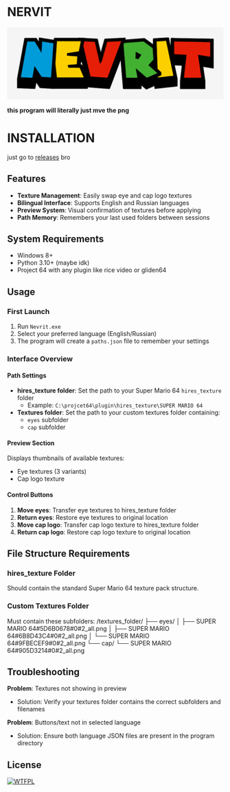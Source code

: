 # NERVIT
![Logo](Nevrit.png)

__**this program will literally just mve the png**__

# INSTALLATION
just go to [releases](https://github.com/Kriperovich2/nevrit_sm64/releases) bro

## Features

- **Texture Management**: Easily swap eye and cap logo textures
- **Bilingual Interface**: Supports English and Russian languages
- **Preview System**: Visual confirmation of textures before applying
- **Path Memory**: Remembers your last used folders between sessions

## System Requirements
- Windows 8+ 
- Python 3.10+ (maybe idk)
- Project 64 with any plugin like rice video or gliden64

## Usage

### First Launch
1. Run `Nevrit.exe`
2. Select your preferred language (English/Russian)
3. The program will create a `paths.json` file to remember your settings

### Interface Overview

#### Path Settings
- **hires_texture folder**: Set the path to your Super Mario 64 `hires_texture` folder
  - Example: `C:\projcet64\plugin\hires_texture\SUPER MARIO 64`
- **Textures folder**: Set the path to your custom textures folder containing:
  - `eyes` subfolder
  - `cap` subfolder

#### Preview Section
Displays thumbnails of available textures:
- Eye textures (3 variants)
- Cap logo texture

#### Control Buttons
1. **Move eyes**: Transfer eye textures to hires_texture folder
2. **Return eyes**: Restore eye textures to original location
3. **Move cap logo**: Transfer cap logo texture to hires_texture folder
4. **Return cap logo**: Restore cap logo texture to original location

## File Structure Requirements

### hires_texture Folder
Should contain the standard Super Mario 64 texture pack structure.

### Custom Textures Folder
Must contain these subfolders:
/textures_folder/
    ├── eyes/
    │   ├── SUPER MARIO 64#5D6B0678#0#2_all.png
    │   ├── SUPER MARIO 64#6B8D43C4#0#2_all.png
    │   └── SUPER MARIO 64#9FBECEF9#0#2_all.png
    └── cap/
        └── SUPER MARIO 64#905D3214#0#2_all.png

## Troubleshooting

**Problem**: Textures not showing in preview
- Solution: Verify your textures folder contains the correct subfolders and filenames

**Problem**: Buttons/text not in selected language
- Solution: Ensure both language JSON files are present in the program directory

## License

<a href="http://www.wtfpl.net/"><img
       src="http://www.wtfpl.net/wp-content/uploads/2012/12/wtfpl-badge-4.png"
       width="80" height="15" alt="WTFPL" /></a>
